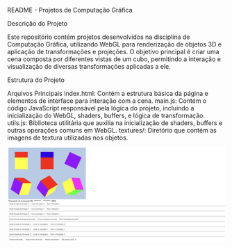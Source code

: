 README - Projetos de Computação Gráfica

Descrição do Projeto

Este repositório contém projetos desenvolvidos na disciplina de Computação Gráfica, utilizando WebGL para renderização de objetos 3D e aplicação de transformações e projeções. O objetivo principal é criar uma cena composta por diferentes vistas de um cubo, permitindo a interação e visualização de diversas transformações aplicadas a ele.

Estrutura do Projeto

Arquivos Principais
index.html: Contém a estrutura básica da página e elementos de interface para interação com a cena.
main.js: Contém o código JavaScript responsável pela lógica do projeto, incluindo a inicialização do WebGL, shaders, buffers, e lógica de transformação.
utils.js: Biblioteca utilitária que auxilia na inicialização de shaders, buffers e outras operações comuns em WebGL.
textures/: Diretório que contém as imagens de textura utilizadas nos objetos.


![Visualização do Cubos](images/cubos.png)


